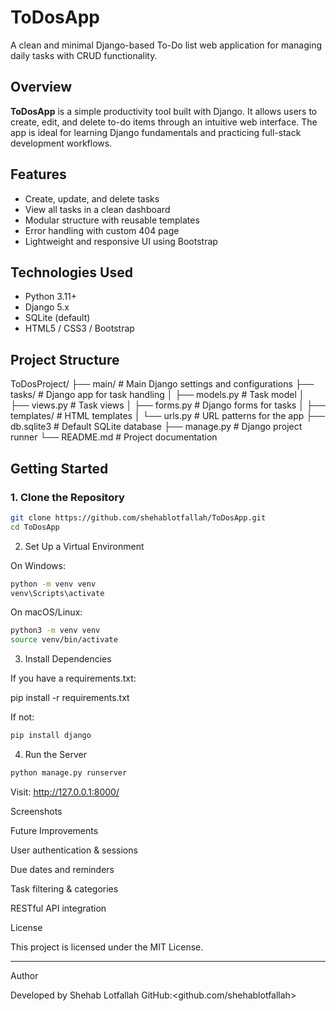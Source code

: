 # ToDosApp

A clean and minimal Django-based To-Do list web application for managing daily tasks with CRUD functionality.

## Overview

**ToDosApp** is a simple productivity tool built with Django. It allows users to create, edit, and delete to-do items through an intuitive web interface. The app is ideal for learning Django fundamentals and practicing full-stack development workflows.

## Features

- Create, update, and delete tasks
- View all tasks in a clean dashboard
- Modular structure with reusable templates
- Error handling with custom 404 page
- Lightweight and responsive UI using Bootstrap

## Technologies Used

- Python 3.11+
- Django 5.x
- SQLite (default)
- HTML5 / CSS3 / Bootstrap

## Project Structure

ToDosProject/ ├── main/                  # Main Django settings and configurations ├── tasks/                 # Django app for task handling │   ├── models.py          # Task model │   ├── views.py           # Task views │   ├── forms.py           # Django forms for tasks │   ├── templates/         # HTML templates │   └── urls.py            # URL patterns for the app ├── db.sqlite3             # Default SQLite database ├── manage.py              # Django project runner └── README.md              # Project documentation

## Getting Started

### 1. Clone the Repository

```bash
git clone https://github.com/shehablotfallah/ToDosApp.git
cd ToDosApp
```
2. Set Up a Virtual Environment

On Windows:
```bash
python -m venv venv
venv\Scripts\activate
```
On macOS/Linux:
```bash
python3 -m venv venv
source venv/bin/activate
```
3. Install Dependencies

If you have a requirements.txt:

pip install -r requirements.txt

If not:
```bash
pip install django
````
4. Run the Server
```bash
python manage.py runserver
```
Visit: http://127.0.0.1:8000/

Screenshots





Future Improvements

User authentication & sessions

Due dates and reminders

Task filtering & categories

RESTful API integration


License

This project is licensed under the MIT License.


---

Author

Developed by Shehab Lotfallah
GitHub:<github.com/shehablotfallah>
